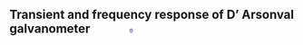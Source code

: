 ## Transient and frequency response of D’ Arsonval galvanometer  &nbsp; &nbsp; &nbsp; &nbsp; &nbsp; &nbsp; <img src="images/iitkgp.png" width="3%" />
